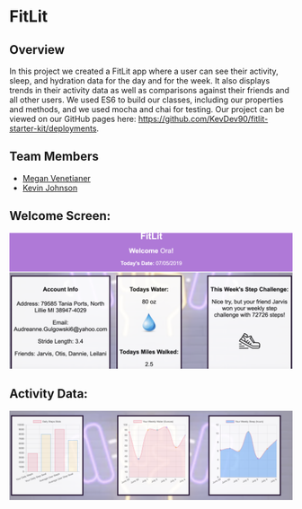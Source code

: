 # FitLit


## Overview

In this project we created a FitLit app where a user can see their activity, sleep, and hydration data for the day and for the week. It also displays trends in their activity data as well as comparisons against their friends and all other users. We used ES6 to build our classes, including our properties and methods, and we used mocha and chai for testing. Our project can be viewed on our GitHub pages here: https://github.com/KevDev90/fitlit-starter-kit/deployments.

## Team Members
* [Megan Venetianer](https://github.com/megan-venetianer)
* [Kevin Johnson](https://github.com/KevDev90)


## Welcome Screen:
![Welcome Screen](https://github.com/KevDev90/fitlit-starter-kit/blob/master/Images/screenshot2.png)

## Activity Data:
![Activity Data](https://github.com/KevDev90/fitlit-starter-kit/blob/master/Images/screenshot1.png)
